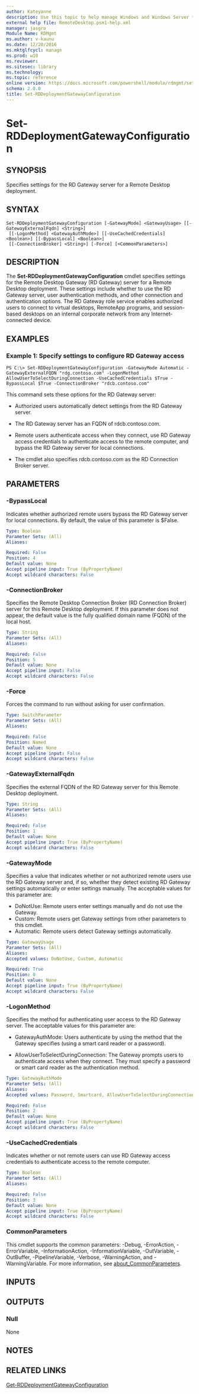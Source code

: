 ```yaml
---
author: Kateyanne
description: Use this topic to help manage Windows and Windows Server technologies with Windows PowerShell.
external help file: RemoteDesktop.psm1-help.xml
manager: jasgro
Module Name: RDMgmt
ms.author: v-kaunu
ms.date: 12/20/2016
ms.mktglfcycl: manage
ms.prod: w10
ms.reviewer:
ms.sitesec: library
ms.technology:
ms.topic: reference
online version: https://docs.microsoft.com/powershell/module/rdmgmt/set-rddeploymentgatewayconfiguration?view=windowsserver2022-ps&wt.mc_id=ps-gethelp
schema: 2.0.0
title: Set-RDDeploymentGatewayConfiguration
---
```


# Set-RDDeploymentGatewayConfiguration

## SYNOPSIS
Specifies settings for the RD Gateway server for a Remote Desktop deployment.

## SYNTAX

```
Set-RDDeploymentGatewayConfiguration [-GatewayMode] <GatewayUsage> [[-GatewayExternalFqdn] <String>]
 [[-LogonMethod] <GatewayAuthMode>] [[-UseCachedCredentials] <Boolean>] [[-BypassLocal] <Boolean>]
 [[-ConnectionBroker] <String>] [-Force] [<CommonParameters>]
```

## DESCRIPTION
The **Set-RDDeploymentGatewayConfiguration** cmdlet specifies settings for the Remote Desktop Gateway (RD Gateway) server for a Remote Desktop deployment.
These settings include whether to use the RD Gateway server, user authentication methods, and other connection and authentication options.
The RD Gateway role service enables authorized users to connect to virtual desktops, RemoteApp programs, and session-based desktops on an internal corporate network from any Internet-connected device.

## EXAMPLES

### Example 1: Specify settings to configure RD Gateway access
```
PS C:\> Set-RDDeploymentGatewayConfiguration -GatewayMode Automatic -GatewayExternalFQDN "rdg.contoso.com" -LogonMethod AllowUserToSelectDuringConnection -UseCachedCredentials $True -BypassLocal $True -ConnectionBroker "rdcb.contoso.com"
```

This command sets these options for the RD Gateway server:

- Authorized users automatically detect settings from the RD Gateway server.

- The RD Gateway server has an FQDN of rdcb.contoso.com.

- Remote users authenticate access when they connect, use RD Gateway access credentials to authenticate access to the remote computer, and bypass the RD Gateway server for local connections.

- The cmdlet also specifies rdcb.contoso.com as the RD Connection Broker server.

## PARAMETERS

### -BypassLocal
Indicates whether authorized remote users bypass the RD Gateway server for local connections.
By default, the value of this parameter is $False.

```yaml
Type: Boolean
Parameter Sets: (All)
Aliases:

Required: False
Position: 4
Default value: None
Accept pipeline input: True (ByPropertyName)
Accept wildcard characters: False
```

### -ConnectionBroker
Specifies the Remote Desktop Connection Broker (RD Connection Broker) server for this Remote Desktop deployment.
If this parameter does not appear, the default value is the fully qualified domain name (FQDN) of the local host.

```yaml
Type: String
Parameter Sets: (All)
Aliases:

Required: False
Position: 5
Default value: None
Accept pipeline input: False
Accept wildcard characters: False
```

### -Force
Forces the command to run without asking for user confirmation.

```yaml
Type: SwitchParameter
Parameter Sets: (All)
Aliases:

Required: False
Position: Named
Default value: None
Accept pipeline input: False
Accept wildcard characters: False
```

### -GatewayExternalFqdn
Specifies the external FQDN of the RD Gateway server for this Remote Desktop deployment.

```yaml
Type: String
Parameter Sets: (All)
Aliases:

Required: False
Position: 1
Default value: None
Accept pipeline input: True (ByPropertyName)
Accept wildcard characters: False
```

### -GatewayMode
Specifies a value that indicates whether or not authorized remote users use the RD Gateway server and, if so, whether they detect existing RD Gateway settings automatically or enter settings manually.
The acceptable values for this parameter are:

- DoNotUse: Remote users enter settings manually and do not use the Gateway.
- Custom: Remote users get Gateway settings from other parameters to this cmdlet.
- Automatic: Remote users detect Gateway settings automatically.

```yaml
Type: GatewayUsage
Parameter Sets: (All)
Aliases:
Accepted values: DoNotUse, Custom, Automatic

Required: True
Position: 0
Default value: None
Accept pipeline input: True (ByPropertyName)
Accept wildcard characters: False
```

### -LogonMethod
Specifies the method for authenticating user access to the RD Gateway server.
The acceptable values for this parameter are:

- GatewayAuthMode: Users authenticate by using the method that the Gateway specifies (using a smart card reader or a password).

- AllowUserToSelectDuringConnection: The Gateway prompts users to authenticate access when they connect.
They must specify a password or smart card reader as the authentication method.

```yaml
Type: GatewayAuthMode
Parameter Sets: (All)
Aliases:
Accepted values: Password, Smartcard, AllowUserToSelectDuringConnection

Required: False
Position: 2
Default value: None
Accept pipeline input: True (ByPropertyName)
Accept wildcard characters: False
```

### -UseCachedCredentials
Indicates whether or not remote users can use RD Gateway access credentials to authenticate access to the remote computer.

```yaml
Type: Boolean
Parameter Sets: (All)
Aliases:

Required: False
Position: 3
Default value: None
Accept pipeline input: True (ByPropertyName)
Accept wildcard characters: False
```

### CommonParameters
This cmdlet supports the common parameters: -Debug, -ErrorAction, -ErrorVariable, -InformationAction, -InformationVariable, -OutVariable, -OutBuffer, -PipelineVariable, -Verbose, -WarningAction, and -WarningVariable. For more information, see [about_CommonParameters](https://go.microsoft.com/fwlink/?LinkID=113216).

## INPUTS

## OUTPUTS

### Null
None

## NOTES

## RELATED LINKS

[Get-RDDeploymentGatewayConfiguration](./Get-RDDeploymentGatewayConfiguration.md)

